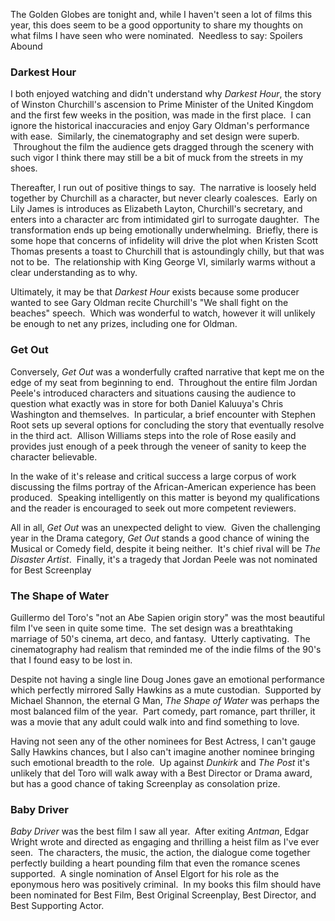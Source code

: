 The Golden Globes are tonight and, while I haven't seen a lot of films this year, this does seem to be a good opportunity to share my thoughts on what films I have seen who were nominated.  Needless to say: Spoilers Abound
<h3>Darkest Hour</h3>
I both enjoyed watching and didn't understand why <em>Darkest Hour</em>, the story of Winston Churchill's ascension to Prime Minister of the United Kingdom and the first few weeks in the position, was made in the first place.  I can ignore the historical inaccuracies and enjoy Gary Oldman's performance with ease.  Similarly, the cinematography and set design were superb.  Throughout the film the audience gets dragged through the scenery with such vigor I think there may still be a bit of muck from the streets in my shoes.

Thereafter, I run out of positive things to say.  The narrative is loosely held together by Churchill as a character, but never clearly coalesces.  Early on Lily James is introduces as Elizabeth Layton, Churchill's secretary, and enters into a character arc from intimidated girl to surrogate daughter.  The transformation ends up being emotionally underwhelming.  Briefly, there is some hope that concerns of infidelity will drive the plot when Kristen Scott Thomas presents a toast to Churchill that is astoundingly chilly, but that was not to be.  The relationship with King George VI, similarly warms without a clear understanding as to why.

Ultimately, it may be that <em>Darkest Hour</em> exists because some producer wanted to see Gary Oldman recite Churchill's "We shall fight on the beaches" speech.  Which was wonderful to watch, however it will unlikely be enough to net any prizes, including one for Oldman.
<h3>Get Out</h3>
Conversely, <em>Get Out</em> was a wonderfully crafted narrative that kept me on the edge of my seat from beginning to end.  Throughout the entire film Jordan Peele's introduced characters and situations causing the audience to question what exactly was in store for both Daniel Kaluuya's Chris Washington and themselves.  In particular, a brief encounter with Stephen Root sets up several options for concluding the story that eventually resolve in the third act.  Allison Williams steps into the role of Rose easily and provides just enough of a peek through the veneer of sanity to keep the character believable.

In the wake of it's release and critical success a large corpus of work discussing the films portray of the African-American experience has been produced.  Speaking intelligently on this matter is beyond my qualifications and the reader is encouraged to seek out more competent reviewers.

All in all, <em>Get Out</em> was an unexpected delight to view.  Given the challenging year in the Drama category, <em>Get Out</em> stands a good chance of wining the Musical or Comedy field, despite it being neither.  It's chief rival will be <em>The Disaster Artist</em>.  Finally, it's a tragedy that Jordan Peele was not nominated for Best Screenplay
<h3>The Shape of Water</h3>
Guillermo del Toro's "not an Abe Sapien origin story" was the most beautiful film I've seen in quite some time.  The set design was a breathtaking marriage of 50's cinema, art deco, and fantasy.  Utterly captivating.  The cinematography had realism that reminded me of the indie films of the 90's that I found easy to be lost in.

Despite not having a single line Doug Jones gave an emotional performance which perfectly mirrored Sally Hawkins as a mute custodian.  Supported by Michael Shannon, the eternal G Man, <em>The Shape of Water</em> was perhaps the most balanced film of the year.  Part comedy, part romance, part thriller, it was a movie that any adult could walk into and find something to love.

Having not seen any of the other nominees for Best Actress, I can't gauge Sally Hawkins chances, but I also can't imagine another nominee bringing such emotional breadth to the role.  Up against <em>Dunkirk</em> and <em>The Post</em> it's unlikely that del Toro will walk away with a Best Director or Drama award, but has a good chance of taking Screenplay as consolation prize.
<h3>Baby Driver</h3>
<em>Baby Driver</em> was the best film I saw all year.  After exiting <em>Antman</em>, Edgar Wright wrote and directed as engaging and thrilling a heist film as I've ever seen.  The characters, the music, the action, the dialogue come together perfectly building a heart pounding film that even the romance scenes supported.  A single nomination of Ansel Elgort for his role as the eponymous hero was positively criminal.  In my books this film should have been nominated for Best Film, Best Original Screenplay, Best Director, and Best Supporting Actor.